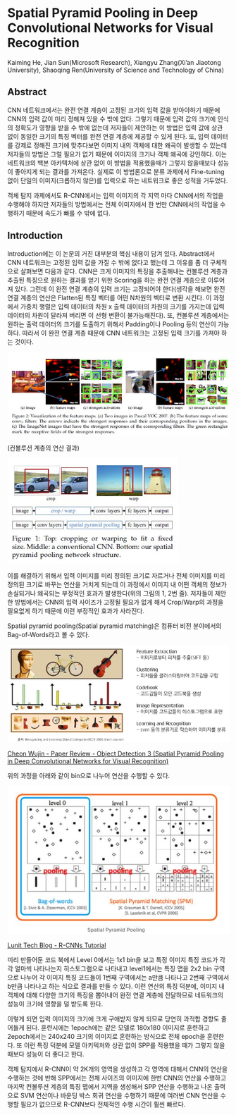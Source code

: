 # Spatial Pyramid Pooling in Deep Convolutional Networks for Visual Recognition

Kaiming He, Jian Sun(Microsoft Research), Xiangyu Zhang(Xi’an Jiaotong University), Shaoqing Ren(University of Science and Technology of China)



## Abstract

CNN 네트워크에서는 완전 연결 계층이 고정된 크기의 입력 값을 받아야하기 때문에 CNN의 입력 값이 미리 정해져 있을 수 밖에 없다. 그렇기 때문에 입력 값의 크기에 인식의 정확도가 영향을 받을 수 밖에 없는데 저자들이 제안하는 이 방법은 입력 값에 상관 없이 동일한 크기의 특징 벡터를 완전 연결 계층에 제공할 수 있게 된다. 또, 입력 데이터를 강제로 정해진 크기에 맞추다보면 이미지 내의 객체에 대한 왜곡이 발생할 수 있는데 저자들의 방법은 그럴 필요가 없기 때문에 이미지의 크기나 객체 왜곡에 강인하다. 이는 네트워크의 백본 아카텍처에 상관 없이 이 방법을 적용했을때가 그렇지 않을때보다 성능이 좋아지게 되는 결과를 가져온다. 실제로 이 방법론으로 분류 과제에서 Fine-tuning 없이 단일의 이미지(크롭하지 않은)를 입력으로 하는 네트워크로 좋은 성적을 거두었다. 

객체 탐지 과제에서도 R-CNN에서는 입력 이미지의 각 지역 마다 CNN에서의 작업을 수행해야 하지만 저자들의 방법에서는 전체 이미지에서 한 번만 CNN에서의 작업을 수행하기 때문에 속도가 빠를 수 밖에 없다. 



## Introduction

Introduction에는 이 논문의 거진 대부분의 핵심 내용이 담겨 있다. Abstract에서 CNN 네트워크는 고정된 입력 값을 가질 수 밖에 없다고 했는데 그 이유를 좀 더 구체적으로 살펴보면 다음과 같다. CNN은 크게 이미지의 특징을 추출해내는 컨볼루션 계층과 추출된 특징으로 원하는 결과를 얻기 위한 Scoring을 하는 완전 연결 계층으로 이루어져 있다. 그런데 이 완전 연결 계층의 입력 크기는 고정되어야 한다(생각을 해보면 완전 연결 계층의 연산은 Flatten된 특징 벡터를 어떤 N차원의 벡터로 변환 시킨다. 이 과정에서 가중치 행렬은 입력 데이터의 차원 x 출력 데이터의 차원의 크기를 가지는데 입력 데이터의 차원이 달라져 버리면 이 선형 변환이 불가능해진다). 또, 컨볼루션 계층에서는 원하는 출력 데이터의 크기를 도출하기 위해서 Padding이나 Pooling 등의 연산이 가능하다. 따라서 이 완전 연결 계층 때문에 CNN 네트워크는 고정된 입력 크기를 가져야 하는 것이다.

![](./Figure/Spatial_Pyramid_Pooling_in_Deep_Convolutional_Networks_for_Visual_Recognition1.JPG)

(컨볼루션 계층의 연산 결과)

![](./Figure/Spatial_Pyramid_Pooling_in_Deep_Convolutional_Networks_for_Visual_Recognition2.JPG)

이를 해결하기 위해서 입력 이미지를 미리 정의된 크기로 자르거나 전체 이미지를 미리 정의된 크기로 바꾸는 연산을 거치게 되는데 이 과정에서 이미지 내 어떤 객체의 정보가 손실되거나 왜곡되는 부정적인 효과가 발생한다(위의 그림의 1, 2번 줄). 저자들이 제안한 방법에서는 CNN의 입력 사이즈가 고정될 필요가 없게 해서 Crop/Warp의 과정을 필요없게 하기 때문에 이런 부정적인 효과가 사라진다. 

Spatial pyramid pooling(Spatial pyramid matching)은 컴퓨터 비전 분야에서의 Bag-of-Words라고 볼 수 있다. 

![](./Figure/Spatial_Pyramid_Pooling_in_Deep_Convolutional_Networks_for_Visual_Recognition3.JPG)

[Cheon Wujin - Paper Review - Object Detection 3 (Spatial Pyramid Pooling in Deep Convolutional Networks for Visual Recognition)]( https://wujincheon.github.io/wujincheon.github.io/deep%20learning/2019/02/24/sppnet.html)

위의 과정을 아래와 같이 bin으로 나누어 연산을 수행할 수 있다.

![](./Figure/Spatial_Pyramid_Pooling_in_Deep_Convolutional_Networks_for_Visual_Recognition4.JPG)

[Lunit Tech Blog - R-CNNs Tutorial](https://blog.lunit.io/2017/06/01/r-cnns-tutorial/)

미리 만들어둔 코드 북에서 Level 0에서는 1x1 bin을 보고 특정 이미지 특징 코드가 각각 얼마씩 나타나는지 히스토그램으로 나타내고 level1에서는 특징 맵을 2x2 bin 구역으로 나누어 각 이미지 특징 코드들이 1번째 구역에서는 a만큼 나타나고 2번째 구역에서 b만큼 나타나고 하는 식으로 결과를 만들 수 있다. 이런 연산의 특징 덕분에, 이미지 내 객체에 대해 다양한 크기의 특징을 뽑아내어 완전 연결 계층에 전달하므로 네트워크의 성능이 크기에 영향을 덜 받도록 한다. 

이렇게 되면 입력 이미지의 크기에 크게 구애받지 않게 되므로 당연히 과적합 경향도 줄어들게 된다. 훈련시에는 1epoch에는 같은 모델로 180x180 이미지로 훈련하고 2epoch에서는 240x240 크기의 이미지로 훈련하는 방식으로 전체 epoch을 훈련한다. 또 이런 특징 덕분에 모델 아키텍처와 상관 없이 SPP를 적용했을 때가 그렇지 않을 때보다 성능이 더 좋다고 한다.  

객체 탐지에서 R-CNN이 약 2K개의 영역을 생성하고 각 영역에 대해서 CNN의 연산을 수행하는 것에 반해 SPP에서는 전체 사이즈의 이미지에 한번 CNN의 연산을 수행하고 마지막 컨볼루션 계층의 특징 맵에서 지역을 생성해서 SPP 연산을 수행하고 나온 출력으로 SVM 연산이나 바운딩 박스 회귀 연산을 수행하기 때문에 여러번 CNN 연산을 수행할 필요가 없으므로 R-CNN보다 전체적인 수행 시간이 훨씬 빠르다. 







